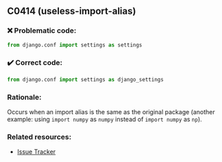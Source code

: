 ## C0414 (useless-import-alias)

### :x: Problematic code:

```python
from django.conf import settings as settings
```

### :heavy_check_mark: Correct code:

```python
from django.conf import settings as django_settings
```

### Rationale:

Occurs when an import alias is the same as the original package (another example: using `import numpy`
as `numpy` instead of `import numpy` as `np`).

### Related resources:

- [Issue Tracker](https://github.com/PyCQA/pylint/issues?q=is%3Aissue+%22useless-import-alias%22+OR+%22C0414%22)
